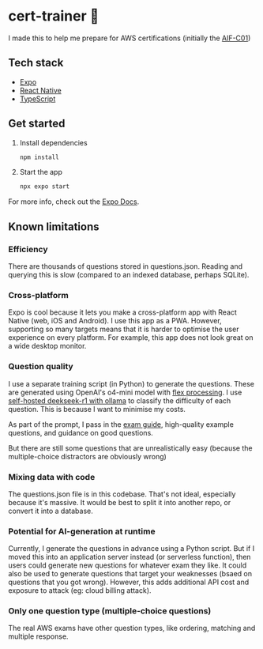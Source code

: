 # cert-trainer 👋

I made this to help me prepare for AWS certifications (initially the [AIF-C01](https://aws.amazon.com/certification/certified-ai-practitioner/))

## Tech stack
* [Expo](https://expo.dev/)
* [React Native](https://reactnative.dev/)
* [TypeScript](https://www.typescriptlang.org/)

## Get started

1. Install dependencies

   ```bash
   npm install
   ```

2. Start the app

   ```bash
   npx expo start
   ```

For more info, check out the [Expo Docs](https://docs.expo.dev/).


## Known limitations

### Efficiency

There are thousands of questions stored in questions.json. Reading and querying this is slow (compared to an indexed database, perhaps SQLite).

### Cross-platform

Expo is cool because it lets you make a cross-platform app with React Native (web, iOS and Android). I use this app as a PWA. However, supporting so many targets means that it is harder to optimise the user experience on every platform. For example, this app does not look great on a wide desktop monitor.

### Question quality

I use a separate training script (in Python) to generate the questions. These are generated using OpenAI's o4-mini model with [flex processing](https://platform.openai.com/docs/guides/flex-processing). I use [self-hosted deekseek-r1 with ollama](https://ollama.com/library/deepseek-r1) to classify the difficulty of each question. This is because I want to minimise my costs.

As part of the prompt, I pass in the [exam guide](https://d1.awsstatic.com/onedam/marketing-channels/website/aws/en_US/certification/approved/pdfs/docs-ai-practitioner/AWS-Certified-AI-Practitioner_Exam-Guide.pdf), high-quality example questions, and guidance on good questions.

But there are still some questions that are unrealistically easy (because the multiple-choice distractors are obviously wrong)

### Mixing data with code

The questions.json file is in this codebase. That's not ideal, especially because it's massive. It would be best to split it into another repo, or convert it into a database.

### Potential for AI-generation at runtime

Currently, I generate the questions in advance using a Python script. But if I moved this into an application server instead (or serverless function), then users could generate new questions for whatever exam they like. It could also be used to generate questions that target your weaknesses (bsaed on questions that you got wrong). However, this adds additional API cost and exposure to attack (eg: cloud billing attack).

### Only one question type (multiple-choice questions)

The real AWS exams have other question types, like ordering, matching and multiple response.